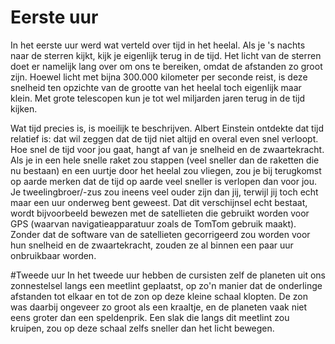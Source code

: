 # Eerste uur
In het eerste uur werd wat verteld over tijd in het heelal. Als je 's nachts naar de sterren kijkt, kijk je eigenlijk terug in de tijd. Het licht van de sterren doet er namelijk lang over om ons te bereiken, omdat de afstanden zo groot zijn. Hoewel licht met bijna 300.000 kilometer per seconde reist, is deze snelheid ten opzichte van de grootte van het heelal toch eigenlijk maar klein. Met grote telescopen kun je tot wel miljarden jaren terug in de tijd kijken.

Wat tijd precies is, is moeilijk te beschrijven. Albert Einstein ontdekte dat tijd relatief is: dat wil zeggen dat de tijd niet altijd en overal even snel verloopt. Hoe snel de tijd voor jou gaat, hangt af van je snelheid en de zwaartekracht. Als je in een hele snelle raket zou stappen (veel sneller dan de raketten die nu bestaan) en een uurtje door het heelal zou vliegen, zou je bij terugkomst op aarde merken dat de tijd op aarde veel sneller is verlopen dan voor jou. Je tweelingbroer/-zus zou ineens veel ouder zijn dan jij, terwijl jij toch echt maar een uur onderweg bent geweest. Dat dit verschijnsel echt bestaat, wordt bijvoorbeeld bewezen met de satellieten die gebruikt worden voor GPS (waarvan navigatieapparatuur zoals de TomTom gebruik maakt). Zonder dat de software van de satellieten gecorrigeerd zou worden voor hun snelheid en de zwaartekracht, zouden ze al binnen een paar uur onbruikbaar worden.

#Tweede uur
In het tweede uur hebben de cursisten zelf de planeten uit ons zonnestelsel langs een meetlint geplaatst, op zo'n manier dat de onderlinge afstanden tot elkaar en tot de zon op deze kleine schaal klopten. De zon was daarbij ongeveer zo groot als een kraaltje, en de planeten vaak niet eens groter dan een speldenprik. Een slak die langs dit meetlint zou kruipen, zou op deze schaal zelfs sneller dan het licht bewegen.
